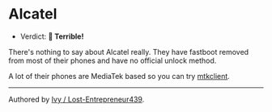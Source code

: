 # Alcatel

- Verdict: **🍅 Terrible!**

There's nothing to say about Alcatel really. They have fastboot removed from most of their phones and have no official unlock method.

 A lot of their phones are MediaTek based so you can try [mtkclient]. 

***
Authored by [Ivy / Lost-Entrepreneur439](https://github.com/Lost-Entrepreneur439).<br/>

[mtkclient]:../../README.md#mediatek